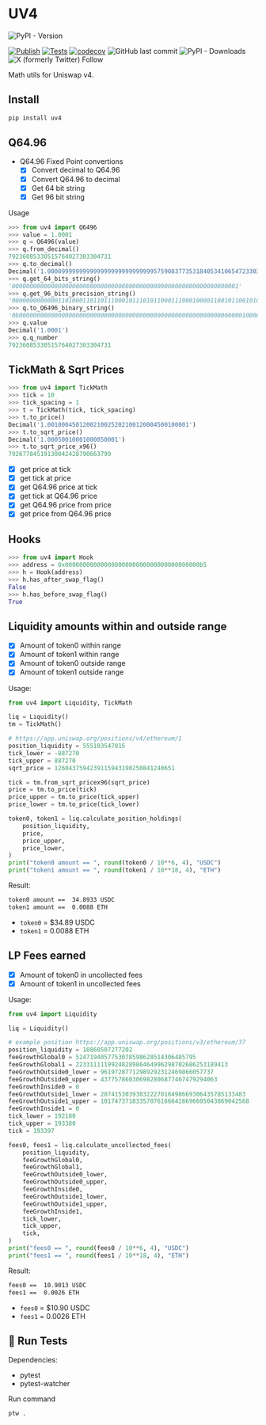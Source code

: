 # UV4

![PyPI - Version](https://img.shields.io/pypi/v/uv4)

[![Publish](https://github.com/mmsaki/uv4/actions/workflows/release.yml/badge.svg)](https://github.com/mmsaki/uv4/actions/workflows/release.yml)
[![Tests](https://github.com/mmsaki/uv4/actions/workflows/test.yml/badge.svg)](https://github.com/mmsaki/uv4/actions/workflows/test.yml)
[![codecov](https://codecov.io/github/mmsaki/uv4/graph/badge.svg?token=36PUOA0L5F)](https://codecov.io/github/mmsaki/uv4)
![GitHub last commit](https://img.shields.io/github/last-commit/mmsaki/uv4)
![PyPI - Downloads](https://img.shields.io/pypi/dm/uv4)
![X (formerly Twitter) Follow](https://img.shields.io/twitter/follow/msakiart)

Math utils for Uniswap v4.

## Install

```sh
pip install uv4
```

## Q64.96

- Q64.96 Fixed Point convertions
  - [x] Convert decimal to Q64.96
  - [x] Convert Q64.96 to decimal
  - [x] Get 64 bit string
  - [x] Get 96 bit string

Usage

```py
>>> from uv4 import Q6496
>>> value = 1.0001
>>> q = Q6496(value)
>>> q.from_decimal()
79236085330515764027303304731
>>> q.to_decimal()
Decimal('1.00009999999999999999999999999957590837735318405341065472330397412292768422048538923263549804688')
>>> q.get_64_bits_string()
'0000000000000000000000000000000000000000000000000000000000000001'
>>> q.get_96_bits_precision_string()
'000000000000011010001101101110001011101011000111000100001100101100101001010111101001111000011011'
>>> q.to_Q6496_binary_string()
'0b0000000000000000000000000000000000000000000000000000000000000001000000000000011010001101101110001011101011000111000100001100101100101001010111101001111000011011'
>>> q.value
Decimal('1.0001')
>>> q.q_number
79236085330515764027303304731
```

## TickMath & Sqrt Prices

```py
>>> from uv4 import TickMath
>>> tick = 10
>>> tick_spacing = 1
>>> t = TickMath(tick, tick_spacing)
>>> t.to_price()
Decimal('1.0010004501200210025202100120004500100001')
>>> t.to_sqrt_price()
Decimal('1.00050010001000050001')
>>> t.to_sqrt_price_x96()
79267784519130042428790663799
```

- [x] get price at tick
- [x] get tick at price
- [x] get Q64.96 price at tick
- [x] get tick at Q64.96 price
- [x] get Q64.96 price from price
- [x] get price from Q64.96 price

## Hooks

```py
>>> from uv4 import Hook
>>> address = 0x00000000000000000000000000000000000000b5
>>> h = Hook(address)
>>> h.has_after_swap_flag()
False
>>> h.has_before_swap_flag()
True
```

## Liquidity amounts within and outside range

- [x] Amount of token0 within range
- [x] Amount of token1 within range
- [x] Amount of token0 outside range
- [x] Amount of token1 outside range

Usage:

```py
from uv4 import Liquidity, TickMath

liq = Liquidity()
tm = TickMath()

# https://app.uniswap.org/positions/v4/ethereum/1
position_liquidity = 555103547015
tick_lower = -887270
tick_upper = 887270
sqrt_price = 1260437594239115943190250841240651

tick = tm.from_sqrt_pricex96(sqrt_price)
price = tm.to_price(tick)
price_upper = tm.to_price(tick_upper)
price_lower = tm.to_price(tick_lower)

token0, token1 = liq.calculate_position_holdings(
    position_liquidity,
    price,
    price_upper,
    price_lower,
)
print("token0 amount == ", round(token0 / 10**6, 4), "USDC")
print("token1 amount == ", round(token1 / 10**18, 4), "ETH")
```

Result:

```txt
token0 amount ==  34.8933 USDC
token1 amount ==  0.0088 ETH
```

- `token0` = $34.89 USDC
- `token1` = 0.0088 ETH

## LP Fees earned

- [x] Amount of token0 in uncollected fees
- [x] Amount of token1 in uncollected fees

Usage:

```py
from uv4 import Liquidity

liq = Liquidity()

# example position https://app.uniswap.org/positions/v3/ethereum/37
position_liquidity = 10860507277202
feeGrowthGlobal0 = 5247194057753078598628514306485795
feeGrowthGlobal1 = 2233111119924828986464996298702686253189413
feeGrowthOutside0_lower = 96197287712989292312469866057737
feeGrowthOutside0_upper = 437757860306982806877467479294063
feeGrowthInside0 = 0
feeGrowthOutside1_lower = 20741530393032227016498669306435785133483
feeGrowthOutside1_upper = 101747371833570761666428696605043869042568
feeGrowthInside1 = 0
tick_lower = 192180
tick_upper = 193380
tick = 193397

fees0, fees1 = liq.calculate_uncollected_fees(
    position_liquidity,
    feeGrowthGlobal0,
    feeGrowthGlobal1,
    feeGrowthOutside0_lower,
    feeGrowthOutside0_upper,
    feeGrowthInside0,
    feeGrowthOutside1_lower,
    feeGrowthOutside1_upper,
    feeGrowthInside1,
    tick_lower,
    tick_upper,
    tick,
)
print("fees0 == ", round(fees0 / 10**6, 4), "USDC")
print("fees1 == ", round(fees1 / 10**18, 4), "ETH")
```

Result:

```txt
fees0 ==  10.9013 USDC
fees1 ==  0.0026 ETH
```

- `fees0` = $10.90 USDC
- `fees1` = 0.0026 ETH

## 🧪 Run Tests

Dependencies:

- pytest
- pytest-watcher

Run command

```sh
ptw .
```
